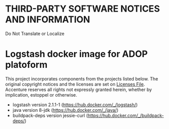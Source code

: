 # THIRD-PARTY SOFTWARE NOTICES AND INFORMATION
Do Not Translate or Localize

# Logstash docker image for ADOP platoform
This project incorporates components from the projects listed below. The original copyright notices and the licenses are set on [Licenses File](LICENCES.md). Accenture reserves all rights not expressly granted herein, whether by implication, estoppel or otherwise.

- logstash version 2.1.1-1 (https://hub.docker.com/_/logstash/)
- java version 8-jdk (https://hub.docker.com/_/java/)
- buildpack-deps version jessie-curl (https://hub.docker.com/_/buildpack-deps/)
